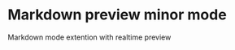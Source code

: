 Markdown preview minor mode
===========================

Markdown mode extention with realtime preview
